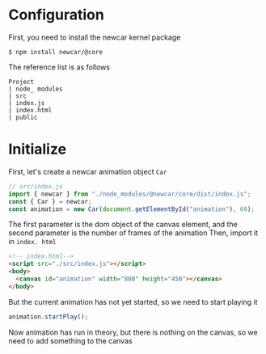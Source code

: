 # Configuration
First, you need to install the newcar kernel package

```shell
$ npm install newcar/@core
```

The reference list is as follows

```
Project
| node_ modules
| src
| index.js
| index.html
| public
```

# Initialize
First, let's create a newcar animation object `Car`

```javascript
// src/index.js
import { newcar } from "./node_modules/@newcar/core/dist/index.js";
const { Car } = newcar;
const animation = new Car(document.getElementById("animation"), 60);
```

The first parameter is the dom object of the canvas element, and the second parameter is the number of frames of the animation
Then, import it in `index. html`

```html
<!-- index.html-->
<script src="./src/index.js"></script>
<body>
  <canvas id="animation" width="800" height="450"></canvas>
</body>
```

But the current animation has not yet started, so we need to start playing it

```javascript
animation.startPlay();
```

Now animation has run in theory, but there is nothing on the canvas, so we need to add something to the canvas
